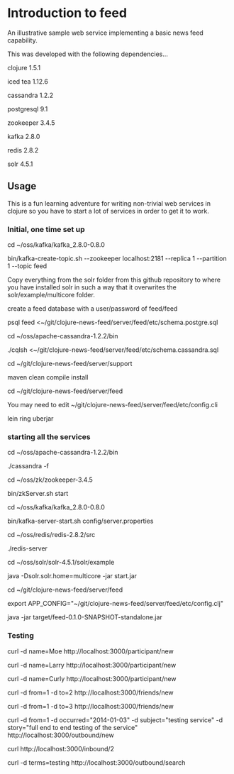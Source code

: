 # Introduction to feed

An illustrative sample web service implementing a basic news feed capability.

This was developed with the following dependencies...

clojure 1.5.1

iced tea 1.12.6

cassandra 1.2.2

postgresql 9.1

zookeeper 3.4.5

kafka 2.8.0

redis 2.8.2

solr 4.5.1

## Usage

This is a fun learning adventure for writing non-trivial web services in clojure so you have to start a lot of services in order to get it to work.

### Initial, one time set up

cd ~/oss/kafka/kafka_2.8.0-0.8.0

bin/kafka-create-topic.sh --zookeeper localhost:2181 --replica 1 --partition 1 --topic feed

Copy everything from the solr folder from this github repository to where you have installed solr in such a way that it overwrites the solr/example/multicore folder.

create a feed database with a user/password of feed/feed

psql feed <~/git/clojure-news-feed/server/feed/etc/schema.postgre.sql

cd ~/oss/apache-cassandra-1.2.2/bin

./cqlsh <~/git/clojure-news-feed/server/feed/etc/schema.cassandra.sql

cd ~/git/clojure-news-feed/server/support

maven clean compile install

cd ~/git/clojure-news-feed/server/feed

You may need to edit ~/git/clojure-news-feed/server/feed/etc/config.cli

lein ring uberjar

### starting all the services

cd ~/oss/apache-cassandra-1.2.2/bin

./cassandra -f

cd ~/oss/zk/zookeeper-3.4.5

bin/zkServer.sh start

cd ~/oss/kafka/kafka_2.8.0-0.8.0

bin/kafka-server-start.sh config/server.properties

cd ~/oss/redis/redis-2.8.2/src 

./redis-server

cd ~/oss/solr/solr-4.5.1/solr/example

java -Dsolr.solr.home=multicore -jar start.jar

cd ~/git/clojure-news-feed/server/feed

export APP_CONFIG="~/git/clojure-news-feed/server/feed/etc/config.clj"

java -jar target/feed-0.1.0-SNAPSHOT-standalone.jar

### Testing

curl -d name=Moe http://localhost:3000/participant/new

curl -d name=Larry http://localhost:3000/participant/new

curl -d name=Curly http://localhost:3000/participant/new

curl -d from=1 -d to=2 http://localhost:3000/friends/new

curl -d from=1 -d to=3 http://localhost:3000/friends/new

curl -d from=1 -d occurred="2014-01-03" -d subject="testing service" -d story="full end to end testing of the service" http://localhost:3000/outbound/new

curl http://localhost:3000/inbound/2

curl -d terms=testing http://localhost:3000/outbound/search


